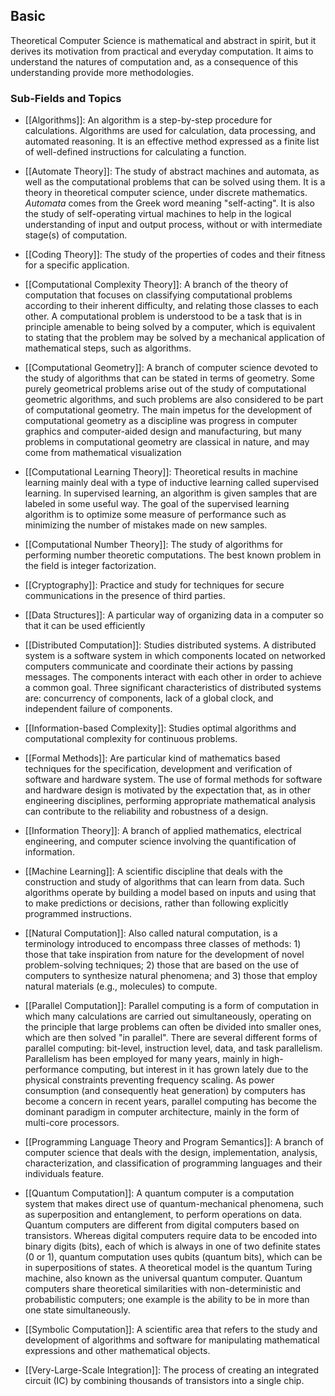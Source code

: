 ## Basic

Theoretical Computer Science is mathematical and abstract in spirit, but it derives its motivation from practical and everyday computation. It aims to understand the natures of computation and, as a consequence of this understanding provide more methodologies.
### Sub-Fields and Topics

- [[Algorithms]]: An algorithm is a step-by-step procedure for calculations. Algorithms are used for calculation, data processing, and automated reasoning. It is an effective method expressed as a finite list of well-defined instructions for calculating a function.
	
- [[Automate Theory]]: The study of abstract machines and automata, as well as the computational problems that can be solved using them. It is a theory in theoretical computer science, under discrete mathematics. *Automata* comes from the Greek word meaning "self-acting". It is also the study of self-operating virtual machines to help in the logical understanding of input and output process, without or with intermediate stage(s) of computation.
	
- [[Coding Theory]]: The study of the properties of codes and their fitness for a specific application.
	
- [[Computational Complexity Theory]]: A branch of the theory of computation that focuses on classifying computational problems according to their inherent difficulty, and relating those classes to each other. A computational problem is understood to be a task that is in principle amenable to being solved by a computer, which is equivalent to stating that the problem may be solved by a mechanical application of mathematical steps, such as algorithms.
	
- [[Computational Geometry]]: A branch of computer science devoted to the study of algorithms that can be stated in terms of geometry. Some purely geometrical problems arise out of the study of computational geometric algorithms, and such problems are also considered to be part of computational geometry. The main impetus for the development of computational geometry as a discipline was progress in computer graphics and computer-aided design and manufacturing, but many problems in computational geometry are classical in nature, and may come from mathematical visualization
	
- [[Computational Learning Theory]]: Theoretical results in machine learning mainly deal with a type of inductive learning called supervised learning. In supervised learning, an algorithm is given samples that are labeled in some useful way. The goal of the supervised learning algorithm is to optimize some measure of performance such as minimizing the number of mistakes made on new samples. 
	
- [[Computational Number Theory]]: The study of algorithms for performing number theoretic computations. The best known problem in the field is integer factorization.
	
- [[Cryptography]]: Practice and study for techniques for secure communications in the presence of third parties.
	
- [[Data Structures]]: A particular way of organizing data in a computer so that it can be used efficiently 
	
- [[Distributed Computation]]: Studies distributed systems. A distributed system is a software system in which components located on networked computers communicate and coordinate their actions by passing messages. The components interact with each other in order to achieve a common goal. Three significant characteristics of distributed systems are: concurrency of components, lack of a global clock, and independent failure of components.
	
- [[Information-based Complexity]]: Studies optimal algorithms and computational complexity for continuous problems.
	
- [[Formal Methods]]: Are particular kind of mathematics based techniques for the specification, development and verification of software and hardware system. The use of formal methods for software and hardware design is motivated by the expectation that, as in other engineering disciplines, performing appropriate mathematical analysis can contribute to the reliability and robustness of a design.
	
- [[Information Theory]]: A branch of applied mathematics, electrical engineering, and computer science involving the quantification of information.
	
- [[Machine Learning]]: A scientific discipline that deals with the construction and study of algorithms that can learn from data. Such algorithms operate by building a model based on inputs and using that to make predictions or decisions, rather than following explicitly programmed instructions.
	
- [[Natural Computation]]: Also called natural computation, is a terminology introduced to encompass three classes of methods: 1) those that take inspiration from nature for the development of novel problem-solving techniques; 2) those that are based on the use of computers to synthesize natural phenomena; and 3) those that employ natural materials (e.g., molecules) to compute.
	
- [[Parallel Computation]]: Parallel computing is a form of computation in which many calculations are carried out simultaneously, operating on the principle that large problems can often be divided into smaller ones, which are then solved "in parallel". There are several different forms of parallel computing: bit-level, instruction level, data, and task parallelism. Parallelism has been employed for many years, mainly in high-performance computing, but interest in it has grown lately due to the physical constraints preventing frequency scaling. As power consumption (and consequently heat generation) by computers has become a concern in recent years, parallel computing has become the dominant paradigm in computer architecture, mainly in the form of multi-core processors.
	
- [[Programming Language Theory and Program Semantics]]: A branch of computer science that deals with the design, implementation, analysis, characterization, and classification of programming languages and their individuals feature. 
	
- [[Quantum Computation]]: A quantum computer is a computation system that makes direct use of quantum-mechanical phenomena, such as superposition and entanglement, to perform operations on data. Quantum computers are different from digital computers based on transistors. Whereas digital computers require data to be encoded into binary digits (bits), each of which is always in one of two definite states (0 or 1), quantum computation uses qubits (quantum bits), which can be in superpositions of states. A theoretical model is the quantum Turing machine, also known as the universal quantum computer. Quantum computers share theoretical similarities with non-deterministic and probabilistic computers; one example is the ability to be in more than one state simultaneously.
	
- [[Symbolic Computation]]: A scientific area that refers to the study and development of algorithms and software for manipulating mathematical expressions and other mathematical objects.
	
- [[Very-Large-Scale Integration]]: The process of creating an integrated circuit (IC) by combining thousands of transistors into a single chip.